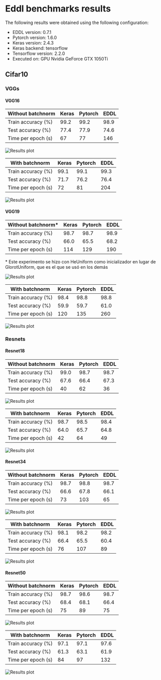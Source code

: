 # Eddl benchmarks results
The following results were obtained using the following configuration:
* EDDL version: 0.7.1
* Pytorch version: 1.6.0
* Keras version: 2.4.3
* Keras backend: tensorflow
* Tensorflow version: 2.2.0
* Executed on: GPU Nvidia GeForce GTX 1050Ti
## Cifar10
### VGGs
#### VGG16
|Without batchnorm|Keras|Pytorch|EDDL|
|-----------------|----------|-----------|------|
|Train accuracy (%)|99.2|99.2|98.9|
|Test accuracy (%)|77.4|77.9|74.6|
|Time per epoch (s)|67|77|146|

![Results plot](results/vgg16_nobn.png)

|With batchnorm|Keras|Pytorch|EDDL|
|------------- | ---------- | ----------- |------|
|Train accuracy (%)|99.1|99.1|99.3|
|Test accuracy (%)|71.7|76.2|76.4|
|Time per epoch (s)|72|81|204|

![Results plot](results/vgg16_bn.png)

#### VGG19
|Without batchnorm*|Keras|Pytorch|EDDL|
|------------- | ---------- |----------- |------|
|Train accuracy (%)|98.7|98.7|98.9|
|Test accuracy (%)|66.0|65.5|68.2|
|Time per epoch (s)|114|129|190|

\* Este experimento se hizo con HeUniform como inicializador en lugar de GlorotUniform, que es el que se usó en los demás

![Results plot](results/vgg19_nobn.png)

|With batchnorm|Keras|Pytorch|EDDL|
|------------- | ---------- | ----------- |------|
|Train accuracy (%)|98.4|98.8|98.8|
|Test accuracy (%)|59.9|59.7|61.0|
|Time per epoch (s)|120|135|260|

![Results plot](results/vgg19_bn.png)

### Resnets

#### Resnet18
|Without batchnorm|Keras|Pytorch|EDDL|
|------------- | ---------- | ----------- |------|
|Train accuracy (%)|99.0|98.7|98.7|
|Test accuracy (%)|67.6|66.4|67.3|
|Time per epoch (s)|40|62|36|

![Results plot](results/resnet18_nobn.png)

|With batchnorm|Keras|Pytorch|EDDL|
|------------- | ---------- | ----------- |------|
|Train accuracy (%)|98.7|98.5|98.4|
|Test accuracy (%)|64.0|65.7|64.8|
|Time per epoch (s)|42|64|49|

![Results plot](results/resnet18_bn.png)

#### Resnet34
|Without batchnorm|Keras|Pytorch|EDDL|
|------------- | ---------- | ----------- |------|
|Train accuracy (%)|98.7|98.8|98.7|
|Test accuracy (%)|66.6|67.8|66.1|
|Time per epoch (s)|73|103|65|

![Results plot](results/resnet34_nobn.png)

|With batchnorm|Keras|Pytorch|EDDL|
|------------- | ---------- | ----------- |------|
|Train accuracy (%)|98.1|98.2|98.2|
|Test accuracy (%)|66.4|65.5|60.4|
|Time per epoch (s)|76|107|89|

![Results plot](results/resnet34_bn.png)

#### Resnet50
|Without batchnorm|Keras|Pytorch|EDDL|
|------------- | ---------- | ----------- |------|
|Train accuracy (%)|98.7|98.6|98.7|
|Test accuracy (%)|68.4|68.1|66.4|
|Time per epoch (s)|75|89|75|

![Results plot](results/resnet50_nobn.png)

|With batchnorm|Keras|Pytorch|EDDL|
|------------- | ---------- | ----------- |------|
|Train accuracy (%)|97.1|97.1|97.6|
|Test accuracy (%)|61.3|63.1|61.9|
|Time per epoch (s)|84|97|132|

![Results plot](results/resnet50_bn.png)
